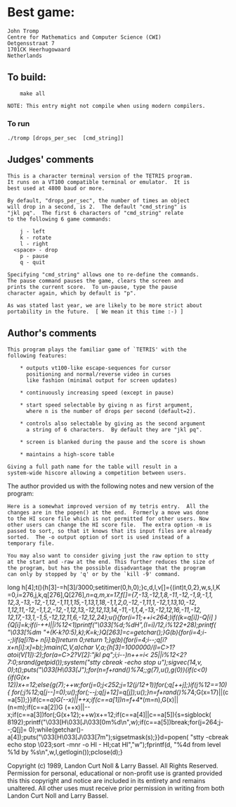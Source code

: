 # Best game:

	John Tromp
	Centre for Mathematics and Computer Science (CWI)
	Oetgensstraat 7
	1701CK Heerhugowaard
	Netherlands

## To build:

        make all

	NOTE: This entry might not compile when using modern compilers.

### To run

	./tromp [drops_per_sec  [cmd_string]]

## Judges' comments

	This is a character terminal version of the TETRIS program. 
	It runs on a VT100 compatible terminal or emulator.  It is 
	best used at 4800 baud or more.
	
	By default, "drops_per_sec", the number of times an object
	will drop in a second, is 2.  The default "cmd_string" is
	"jkl pq".  The first 6 characters of "cmd_string" relate
	to the following 6 game commands:

		j - left
		k - rotate
		l - right
	  <space> - drop
		p - pause
		q - quit
	
	Specifying "cmd_string" allows one to re-define the commands.
	The pause command pauses the game, clears the screen and
	prints the current score.  To un-pause, type the pause
	character again, which by default is "p".

	As was stated last year, we are likely to be more strict about
	portability in the future.  [ We mean it this time :-) ]

## Author's comments

	This program plays the familiar game of `TETRIS' with the
	following features:

	    * outputs vt100-like escape-sequences for cursor 
	      positioning and normal/reverse video in curses 
	      like fashion (minimal output for screen updates)

	    * continuously increasing speed (except in pause)

	    * start speed selectable by giving n as first argument, 
	      where n is the number of drops per second (default=2).

	    * controls also selectable by giving as the second argument 
	      a string of 6 characters.  By default they are "jkl pq".

	    * screen is blanked during the pause and the score is shown

	    * maintains a high-score table

	Giving a full path name for the table will result in a
	system-wide hiscore allowing a competition between users.

The author provided us with the following notes and new version of
the program:

	Here is a somewhat improved version of my tetris entry.  All the 
	changes are in the popen() at the end.  Formerly a move was done 
	to the HI score file which is not permitted for other users. Now 
	other users can change the HI score file.  The extra option -m is 
	passed to sort, so that it knows that its input files are already 
	sorted.  The -o output option of sort is used instead of a 
	temporary file.

	You may also want to consider giving just the raw option to stty
	at the start and -raw at the end. This further reduces the size of
	the program, but has the possible disadvantage that the program
	can only by stopped by 'q' or by the `kill -9' command.

long h[4];t(){h[3]-=h[3]/3000;setitimer(0,h,0);}c,d,l,v[]={(int)t,0,2},w,s,I,K
=0,i=276,j,k,q[276],Q[276],*n=q,*m,x=17,f[]={7,-13,-12,1,8,-11,-12,-1,9,-1,1,
12,3,-13,-12,-1,12,-1,11,1,15,-1,13,1,18,-1,1,2,0,-12,-1,11,1,-12,1,13,10,-12,
1,12,11,-12,-1,1,2,-12,-1,12,13,-12,12,13,14,-11,-1,1,4,-13,-12,12,16,-11,-12,
12,17,-13,1,-1,5,-12,12,11,6,-12,12,24};u(){for(i=11;++i<264;)if((k=q[i])-Q[i]
){Q[i]=k;if(i-++I||i%12<1)printf("\033[%d;%dH",(I=i)/12,i%12*2+28);printf(
"\033[%dm  "+(K-k?0:5),k);K=k;}Q[263]=c=getchar();}G(b){for(i=4;i--;)if(q[i?b+
n[i]:b])return 0;return 1;}g(b){for(i=4;i--;q[i?x+n[i]:x]=b);}main(C,V,a)char*
*V,*a;{h[3]=1000000/(l=C>1?atoi(V[1]):2);for(a=C>2?V[2]:"jkl pq";i;i--)*n++=i<
25||i%12<2?7:0;srand(getpid());system("stty cbreak -echo stop u");sigvec(14,v,
0);t();puts("\033[H\033[J");for(n=f+rand()%7*4;;g(7),u(),g(0)){if(c<0){if(G(x+
12))x+=12;else{g(7);++w;for(j=0;j<252;j=12*(j/12+1))for(;q[++j];)if(j%12==10){
for(;j%12;q[j--]=0);u();for(;--j;q[j+12]=q[j]);u();}n=f+rand()%7*4;G(x=17)||(c
=a[5]);}}if(c==*a)G(--x)||++x;if(c==a[1])n=f+4**(m=n),G(x)||(n=m);if(c==a[2])G
(++x)||--x;if(c==a[3])for(;G(x+12);++w)x+=12;if(c==a[4]||c==a[5]){s=sigblock(
8192);printf("\033[H\033[J\033[0m%d\n",w);if(c==a[5])break;for(j=264;j--;Q[j]=
0);while(getchar()-a[4]);puts("\033[H\033[J\033[7m");sigsetmask(s);}}d=popen(
"stty -cbreak echo stop \023;sort -mnr -o HI - HI;cat HI","w");fprintf(d,
"%4d from level %1d by %s\n",w,l,getlogin());pclose(d);}

Copyright (c) 1989, Landon Curt Noll & Larry Bassel.
All Rights Reserved.  Permission for personal, educational or non-profit use is
granted provided this this copyright and notice are included in its entirety
and remains unaltered.  All other uses must receive prior permission in writing
from both Landon Curt Noll and Larry Bassel.
